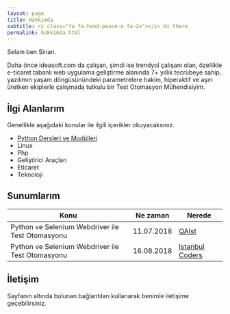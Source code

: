 ```yaml
---
layout: page
title: Hakkımda
subtitle: <i class="fa fa-hand-peace-o fa-2x"></i> Hi there
permalink: hakkimda.html
---
```


Selam ben Sinan. 

Daha önce ideasoft.com da çalışan, şimdi ise trendyol çalışanı olan, özellikle e-ticaret tabanlı web uygulama geliştirme alanında 7+ yıllık tecrübeye sahip, yazılımın yaşam döngüsünündeki parametrelere hakim, hiperaktif ve aşırı üretken ekiplerle çalışmada tutkulu bir Test Otomasyon Mühendisiyim.


## İlgi Alanlarım
Genellikle aşağıdaki konular ile ilgili içerikler okuyacaksınız.

- [Python Dersleri ve Modülleri](/python-dersleri-ve-modulleri "Python Dersleri ve Modülleri")
- Linux
- Php
- Geliştirici Araçları
- Eticaret
- Teknoloji


## Sunumlarım

| Konu | Ne zaman  | Nerede |
|--|--|--|
| Python ve Selenium Webdriver ile Test Otomasyonu | 11.07.2018 | [QAIst](https://www.meetup.com/QAIstMeetup/events/252359014/) |  
| Python ve Selenium Webdriver ile Test Otomasyonu | 16.08.2018 | [Istanbul Coders](http://istanbulcoders.org/meetings/2018/08/16/python-selenium-test-otomasyon/)  |


## İletişim

Sayfanın altında bulunan bağlantıları kullanarak benimle iletişime geçebilirsiniz.
